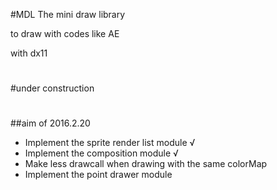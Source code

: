 ﻿#MDL
The mini draw library

to draw with codes like AE

with dx11

# 
#under construction
# 

##aim of 2016.2.20
* Implement the sprite render list module √
* Implement the composition module √
* Make less drawcall when drawing with the same colorMap
* Implement the point drawer module
